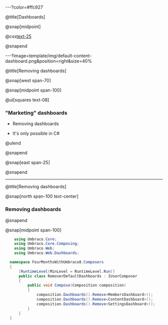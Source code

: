 ---?color=#ffc927

@title[Dashboards]

@snap[midpoint]

@css[text-25](Dashboards)

@snapend

---?image=template/img/default-content-dashboard.png&position=right&size=40%

@title[Removing dashboards]

@snap[west span-70]


@snap[midpoint span-100]

@ul[squares text-08]

### "Marketing" dashboards

- Removing dashboards

- It's only possible in C&num;

@ulend

@snapend

@snap[east span-25]

@snapend



---

@title[Removing dashboards]

@snap[north span-100 text-center]

### Removing dashboards
@snapend



@snap[midpoint span-100]

```csharp
    using Umbraco.Core;
    using Umbraco.Core.Composing;
    using Umbraco.Web;
    using Umbraco.Web.Dashboards;

  namespace FourMonthsWithUmbraco8.Composers
  {
      [RuntimeLevel(MinLevel = RuntimeLevel.Run)]
      public class RemoverDefaultDashboards : IUserComposer
      {
          public void Compose(Composition composition)
          {
              composition.Dashboards().Remove<MembersDashboard>();
              composition.Dashboards().Remove<ContentDashboard>();
              composition.Dashboards().Remove<SettingsDashboard>();
          }
      }
  }
```